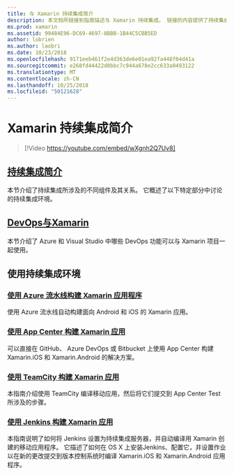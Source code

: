 ```yaml
---
title: 与 Xamarin 持续集成简介
description: 本文档所链接到指南描述与 Xamarin 持续集成。 链接的内容提供了持续集成的概述，并讨论了应用中心的生成、 TeamCity 和 Jenkins。
ms.prod: xamarin
ms.assetid: 99484E96-DC69-4697-8BBB-1B44C5CBB5ED
author: lobrien
ms.author: laobri
ms.date: 10/23/2018
ms.openlocfilehash: 9171eeb461f2e4d363de6e01ea92fa448f04d41a
ms.sourcegitcommit: e268fd44422d0bbc7c944a678e2cc633a0493122
ms.translationtype: MT
ms.contentlocale: zh-CN
ms.lasthandoff: 10/25/2018
ms.locfileid: "50121628"
---
```

# <a name="introduction-to-continuous-integration-with-xamarin"></a>Xamarin 持续集成简介

> [!Video https://youtube.com/embed/wXgnh2Q7Uv8]

## <a name="introduction-to-continuous-integrationtoolsciintro-to-cimd"></a>[持续集成简介](~/tools/ci/intro-to-ci.md)

本节介绍了持续集成所涉及的不同组件及其关系。 它概述了以下特定部分中讨论的持续集成环境。

## <a name="devops-with-xamarintoolscidevopsmd"></a>[DevOps与Xamarin](~/tools/ci/devops.md)

本节介绍了 Azure 和 Visual Studio 中哪些 DevOps 功能可以与 Xamarin 项目一起使用。

## <a name="working-with-continuous-integration-environments"></a>使用持续集成环境

### <a name="build-xamarin-apps-with-azure-pipelineshttpsdocsmicrosoftcomazuredevopspipelineslanguagesxamarin"></a>[使用 Azure 流水线构建 Xamarin 应用程序](https://docs.microsoft.com/azure/devops/pipelines/languages/xamarin/)

使用 Azure 流水线自动构建面向 Android 和 iOS 的 Xamarin 应用。

### <a name="build-xamarin-apps-using-app-centerhttpsdocsmicrosoftcomappcenterbuildxamarin"></a>[使用 App Center 构建 Xamarin 应用](https://docs.microsoft.com/appcenter/build/xamarin/)

可以直接在 GitHub、 Azure DevOps 或 Bitbucket 上使用 App Center 构建 Xamarin.iOS 和 Xamarin.Android 的解决方案。

### <a name="build-xamarin-apps-with-teamcitytoolsciteamcitymd"></a>[使用 TeamCity 构建 Xamarin 应用](~/tools/ci/teamcity.md)

本指南介绍使用 TeamCity 编译移动应用，然后将它们提交到 App Center Test 所涉及的步骤。

### <a name="build-xamarin-apps-with-jenkinstoolscijenkins-walkthroughmd"></a>[使用 Jenkins 构建 Xamarin 应用](~/tools/ci/jenkins-walkthrough.md)

本指南说明了如何将 Jenkins 设置为持续集成服务器，并自动编译用 Xamarin 创建的移动应用程序。 它描述了如何在 OS X 上安装Jenkins、配置它，并设置作业以在新的更改提交到版本控制系统时编译 Xamarin.iOS 和 Xamarin.Android 应用程序。
